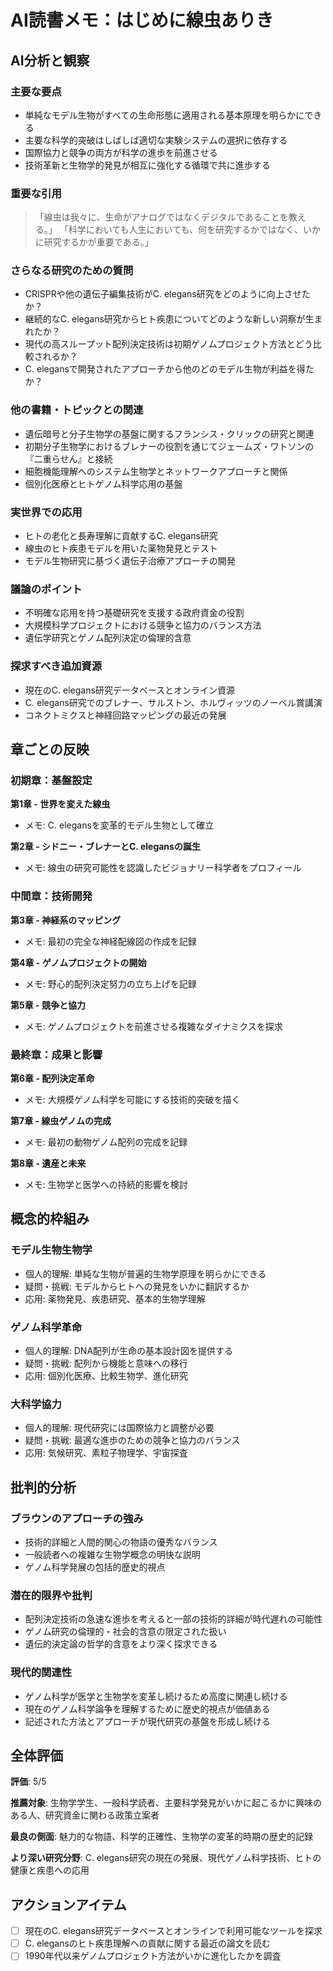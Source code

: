 # AI読書メモ：はじめに線虫ありき

## AI分析と観察

### 主要な要点
- 単純なモデル生物がすべての生命形態に適用される基本原理を明らかにできる
- 主要な科学的突破はしばしば適切な実験システムの選択に依存する
- 国際協力と競争の両方が科学の進歩を前進させる
- 技術革新と生物学的発見が相互に強化する循環で共に進歩する

### 重要な引用
> 「線虫は我々に、生命がアナログではなくデジタルであることを教える。」
> 「科学においても人生においても、何を研究するかではなく、いかに研究するかが重要である。」

### さらなる研究のための質問
- CRISPRや他の遺伝子編集技術がC. elegans研究をどのように向上させたか？
- 継続的なC. elegans研究からヒト疾患についてどのような新しい洞察が生まれたか？
- 現代の高スループット配列決定技術は初期ゲノムプロジェクト方法とどう比較されるか？
- C. elegansで開発されたアプローチから他のどのモデル生物が利益を得たか？

### 他の書籍・トピックとの関連
- 遺伝暗号と分子生物学の基盤に関するフランシス・クリックの研究と関連
- 初期分子生物学におけるブレナーの役割を通じてジェームズ・ワトソンの『二重らせん』と接続
- 細胞機能理解へのシステム生物学とネットワークアプローチと関係
- 個別化医療とヒトゲノム科学応用の基盤

### 実世界での応用
- ヒトの老化と長寿理解に貢献するC. elegans研究
- 線虫のヒト疾患モデルを用いた薬物発見とテスト
- モデル生物研究に基づく遺伝子治療アプローチの開発

### 議論のポイント
- 不明確な応用を持つ基礎研究を支援する政府資金の役割
- 大規模科学プロジェクトにおける競争と協力のバランス方法
- 遺伝学研究とゲノム配列決定の倫理的含意

### 探求すべき追加資源
- 現在のC. elegans研究データベースとオンライン資源
- C. elegans研究でのブレナー、サルストン、ホルヴィッツのノーベル賞講演
- コネクトミクスと神経回路マッピングの最近の発展

## 章ごとの反映

### 初期章：基盤設定
**第1章 - 世界を変えた線虫**
- メモ: C. elegansを変革的モデル生物として確立

**第2章 - シドニー・ブレナーとC. elegansの誕生**
- メモ: 線虫の研究可能性を認識したビジョナリー科学者をプロフィール

### 中間章：技術開発
**第3章 - 神経系のマッピング**
- メモ: 最初の完全な神経配線図の作成を記録

**第4章 - ゲノムプロジェクトの開始**
- メモ: 野心的配列決定努力の立ち上げを記録

**第5章 - 競争と協力**
- メモ: ゲノムプロジェクトを前進させる複雑なダイナミクスを探求

### 最終章：成果と影響
**第6章 - 配列決定革命**
- メモ: 大規模ゲノム科学を可能にする技術的突破を描く

**第7章 - 線虫ゲノムの完成**
- メモ: 最初の動物ゲノム配列の完成を記録

**第8章 - 遺産と未来**
- メモ: 生物学と医学への持続的影響を検討

## 概念的枠組み

### モデル生物生物学
- 個人的理解: 単純な生物が普遍的生物学原理を明らかにできる
- 疑問・挑戦: モデルからヒトへの発見をいかに翻訳するか
- 応用: 薬物発見、疾患研究、基本的生物学理解

### ゲノム科学革命
- 個人的理解: DNA配列が生命の基本設計図を提供する
- 疑問・挑戦: 配列から機能と意味への移行
- 応用: 個別化医療、比較生物学、進化研究

### 大科学協力
- 個人的理解: 現代研究には国際協力と調整が必要
- 疑問・挑戦: 最適な進歩のための競争と協力のバランス
- 応用: 気候研究、素粒子物理学、宇宙探査

## 批判的分析

### ブラウンのアプローチの強み
- 技術的詳細と人間的関心の物語の優秀なバランス
- 一般読者への複雑な生物学概念の明快な説明
- ゲノム科学発展の包括的歴史的視点

### 潜在的限界や批判
- 配列決定技術の急速な進歩を考えると一部の技術的詳細が時代遅れの可能性
- ゲノム研究の倫理的・社会的含意の限定された扱い
- 遺伝的決定論の哲学的含意をより深く探求できる

### 現代的関連性
- ゲノム科学が医学と生物学を変革し続けるため高度に関連し続ける
- 現在のゲノム科学論争を理解するために歴史的視点が価値ある
- 記述された方法とアプローチが現代研究の基盤を形成し続ける

## 全体評価
**評価**: 5/5

**推薦対象**: 生物学学生、一般科学読者、主要科学発見がいかに起こるかに興味のある人、研究資金に関わる政策立案者

**最良の側面**: 魅力的な物語、科学的正確性、生物学の変革的時期の歴史的記録

**より深い研究分野**: C. elegans研究の現在の発展、現代ゲノム科学技術、ヒトの健康と疾患への応用

## アクションアイテム
- [ ] 現在のC. elegans研究データベースとオンラインで利用可能なツールを探求
- [ ] C. elegansのヒト疾患理解への貢献に関する最近の論文を読む
- [ ] 1990年代以来ゲノムプロジェクト方法がいかに進化したかを調査